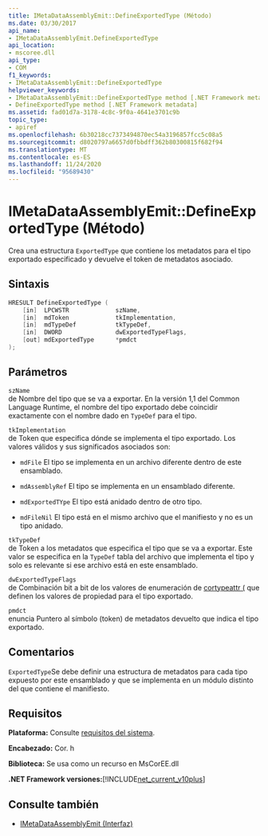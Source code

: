 ```yaml
---
title: IMetaDataAssemblyEmit::DefineExportedType (Método)
ms.date: 03/30/2017
api_name:
- IMetaDataAssemblyEmit.DefineExportedType
api_location:
- mscoree.dll
api_type:
- COM
f1_keywords:
- IMetaDataAssemblyEmit::DefineExportedType
helpviewer_keywords:
- IMetaDataAssemblyEmit::DefineExportedType method [.NET Framework metadata]
- DefineExportedType method [.NET Framework metadata]
ms.assetid: fad01d7a-3178-4c8c-9f0a-4641e3701c9b
topic_type:
- apiref
ms.openlocfilehash: 6b30218cc7373494870ec54a3196857fcc5c08a5
ms.sourcegitcommit: d8020797a6657d0fbbdff362b80300815f682f94
ms.translationtype: MT
ms.contentlocale: es-ES
ms.lasthandoff: 11/24/2020
ms.locfileid: "95689430"
---
```

# <a name="imetadataassemblyemitdefineexportedtype-method"></a>IMetaDataAssemblyEmit::DefineExportedType (Método)

Crea una estructura `ExportedType` que contiene los metadatos para el tipo exportado especificado y devuelve el token de metadatos asociado.  
  
## <a name="syntax"></a>Sintaxis  
  
```cpp  
HRESULT DefineExportedType (  
    [in]  LPCWSTR             szName,  
    [in]  mdToken             tkImplementation,
    [in]  mdTypeDef           tkTypeDef,  
    [in]  DWORD               dwExportedTypeFlags,  
    [out] mdExportedType      *pmdct  
);  
```  
  
## <a name="parameters"></a>Parámetros  

 `szName`  
 de Nombre del tipo que se va a exportar. En la versión 1,1 del Common Language Runtime, el nombre del tipo exportado debe coincidir exactamente con el nombre dado en `TypeDef` para el tipo.  
  
 `tkImplementation`  
 de Token que especifica dónde se implementa el tipo exportado. Los valores válidos y sus significados asociados son:  
  
- `mdFile` El tipo se implementa en un archivo diferente dentro de este ensamblado.  
  
- `mdAssemblyRef` El tipo se implementa en un ensamblado diferente.  
  
- `mdExportedTYpe` El tipo está anidado dentro de otro tipo.  
  
- `mdFileNil` El tipo está en el mismo archivo que el manifiesto y no es un tipo anidado.  
  
 `tkTypeDef`  
 de Token a los metadatos que especifica el tipo que se va a exportar. Este valor se especifica en la `TypeDef` tabla del archivo que implementa el tipo y solo es relevante si ese archivo está en este ensamblado.  
  
 `dwExportedTypeFlags`  
 de Combinación bit a bit de los valores de enumeración de [cortypeattr (](cortypeattr-enumeration.md) que definen los valores de propiedad para el tipo exportado.  
  
 `pmdct`  
 enuncia Puntero al símbolo (token) de metadatos devuelto que indica el tipo exportado.  
  
## <a name="remarks"></a>Comentarios  

 `ExportedType`Se debe definir una estructura de metadatos para cada tipo expuesto por este ensamblado y que se implementa en un módulo distinto del que contiene el manifiesto.  
  
## <a name="requirements"></a>Requisitos  

 **Plataforma:** Consulte [requisitos del sistema](../../get-started/system-requirements.md).  
  
 **Encabezado:** Cor. h  
  
 **Biblioteca:** Se usa como un recurso en MsCorEE.dll  
  
 **.NET Framework versiones:**[!INCLUDE[net_current_v10plus](../../../../includes/net-current-v10plus-md.md)]  
  
## <a name="see-also"></a>Consulte también

- [IMetaDataAssemblyEmit (Interfaz)](imetadataassemblyemit-interface.md)
